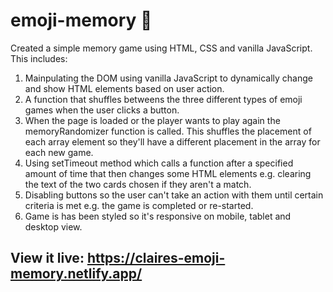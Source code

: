 # emoji-memory 🤔
Created a simple memory game using HTML, CSS and vanilla JavaScript. This includes:
1. Mainpulating the DOM using vanilla JavaScript to dynamically change and show HTML elements based on user action.
2. A function that shuffles betweens the three different types of emoji games when the user clicks a button.
3. When the page is loaded or the player wants to play again the memoryRandomizer function is called. This shuffles the placement of each array element so they'll have a different placement in the array for each new game.
4. Using setTimeout method which calls a function after a specified amount of time that then changes some HTML elements e.g. clearing the text of the two cards chosen if they aren't a match.
5. Disabling buttons so the user can't take an action with them until certain criteria is met e.g. the game is completed or re-started.
5. Game is has been styled so it's responsive on mobile, tablet and desktop view.

## View it live: https://claires-emoji-memory.netlify.app/